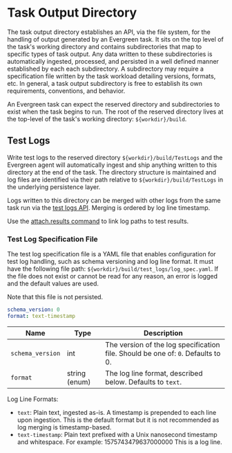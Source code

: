 # Task Output Directory

The task output directory establishes an API, via the file system, for the
handling of output generated by an Evergreen task. It sits on the top level of
the task's working directory and contains subdirectories that map to specific
types of task output. Any data written to these subdirectories is automatically
ingested, processed, and persisted in a well defined manner established by each
each subdirectory. A subdirectory may require a specification file written by
the task workload detailing versions, formats, etc. In general, a task output
subdirectory is free to establish its own requirements, conventions, and
behavior.

An Evergreen task can expect the reserved directory and subdirectories to exist
when the task begins to run. The root of the reserved directory lives at the
top-level of the task's working directory: `${workdir}/build`.

## Test Logs

Write test logs to the reserved directory `${workdir}/build/TestLogs` and the
Evergreen agent will automatically ingest and ship anything written to this
directory at the end of the task. The directory structure is maintained and log
files are identified via their path relative to `${workdir}/build/TestLogs` in
the underlying persistence layer.

Logs written to this directory can be merged with other logs from the same task
run via the [test logs API](../API/REST-V2-Usage.mdx/#tag/TestLogs/paths/~1tasks~1%7Btask_id%7D~1build~1TestLogs~1%7Bpath%7D/get").
Merging is ordered by log line timestamp.

Use the [attach.results command](Project-Commands.md/#attachresults) to link
log paths to test results.

### Test Log Specification File

The test log specification file is a YAML file that enables configuration for
test log handling, such as schema versioning and log line format. It must have
the following file path: `${workdir}/build/test_logs/log_spec.yaml`. If the
file does not exist or cannot be read for any reason, an error is logged and
the default values are used.

Note that this file is not persisted.

```yaml
schema_version: 0
format: text-timestamp
```

| Name             | Type          | Description                                                                      |
| ---------------- | ------------- | -------------------------------------------------------------------------------- |
| `schema_version` | int           | The version of the log specification file. Should be one of: `0`. Defaults to 0. |
| `format`         | string (enum) | The log line format, described below. Defaults to `text`.                        |

Log Line Formats:

-   `text`: Plain text, ingested as-is. A timestamp is prepended to each line
    upon ingestion. This is the default format but it is not recommended as log
    merging is timestamp-based.
-   `text-timestamp`: Plain text prefixed with a Unix nanosecond timestamp and
    whitespace. For example:
	        1575743479637000000 This is a log line.
